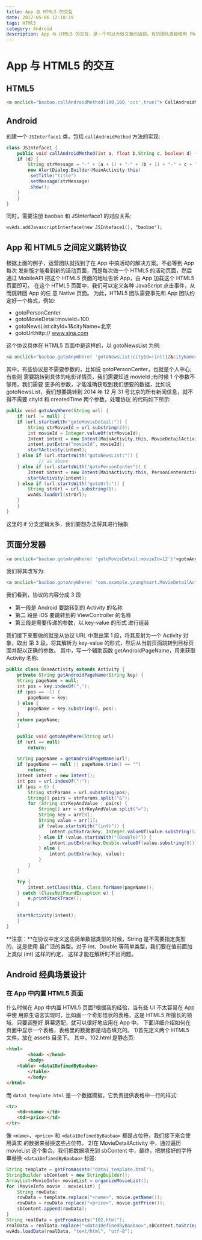```yaml
---
title: App 与 HTML5 的交互
date: 2017-05-06 12:18:19
tags: HTMl5
category: Android
description: App 与 HTML5 的交互，是一个可以大做文章的话题。有的团队直接使用 PhoneGap 来 实现交互的功能，而我则认为 PhoneGap 太重了。我们完全可以把这些交互操作在底层封装好，然后给开发人员使用。
---
```



# App 与 HTML5 的交互

## HTML5

```html
<a onclick="baobao.callAndroidMethod(100,100,'ccc',true)"> CallAndroidMethod</a>
```

## Android

创建一个 `JSInterface1` 类，包括 `callAndroidMethod` 方法的实现:

```java
class JSInteface1 {
    public void callAndroidMethod(int a, float b,String c, boolean d) {
	if (d) {
	    String strMessage = "-" + (a + 1) + "-" + (b + 1) + "-" + c + "-" + d;
	    new AlertDialog.Builder(MainActivity.this)
		.setTitle("title")
		.setMessage(strMessage)
		.show();
	} 
    }
}
```

同时，需要注册 baobao 和 JSInterface1 的对应关系:

```
wvAds.addJavascriptInterface(new JSInteface1(), "baobao");
```

## App 和 HTML5 之间定义跳转协议

根据上面的例子，运营团队就找到了在 App 中搞活动的解决方案。不必等到 App 每次 发新版才能看到新的活动页面，而是每次做一个 HTML5 的活动页面，然后通过 MobileAPI 把这个 HTML5 页面的地址告诉 App，由 App 加载这个 HTML5 页面即可。
在这个 HTML5 页面中，我们可以定义各种 JavaScript 点击事件，从而跳转回 App 的任 意 Native 页面。
为此，HTML5 团队需要事先和 App 团队约定好一个格式，例如:

- gotoPersonCenter 
- gotoMovieDetail:movieId=100
- gotoNewsList:cityId=1&cityName=北京
- gotoUrl:http:// www.sina.com

这个协议具体在 HTML5 页面中是这样的，以 gotoNewsList 为例:

```html
<a onclick="baobao.gotoAnyWhere( 'gotoNewsList:cityId=(int)12&cityName= 北京 ')">gotoAnyWhere</a>
```

其中，有些协议是不需要参数的，比如说 gotoPersonCenter，也就是个人中心;有些则 需要跳转到具体的电影详情页，我们需要知道 movieId ;有时候 1 个参数不够用，我们需要 更多的参数，才能准确获取到我们想要的数据，比如说 gotoNewsList，我们想要跳转到 2014 年 12 月 31 号北京的所有新闻信息，就不得不需要 cityId 和 createdTime 两个参数，处理协议 的代码如下所示:

```java
public void gotoAnyWhere(String url) {
    if (url != null) {
	if (url.startsWith("gotoMovieDetail:")) {
	    String strMovieId = url.substring(24);
	    int movieId = Integer.valueOf(strMovieId);
	    Intent intent = new Intent(MainActivity.this, MovieDetailActivity.class);
	    intent.putExtra("movieId", movieId);
	    startActivity(intent);
	} else if (url.startsWith("gotoNewsList:")) { 
    	    // as above
	} else if (url.startsWith("gotoPersonCenter")) {
	    Intent intent = new Intent(MainActivity.this, PersonCenterActivity.class);
	    startActivity(intent);
	} else if (url.startsWith("gotoUrl:")) {
	    String strUrl = url.substring(8);
	    wvAds.loadUrl(strUrl);
	}
    }
}
```
这里的 if 分支逻辑太多，我们要想办法将其进行抽象

## 页面分发器

```html
<a onclick="baobao.gotoAnyWhere( 'gotoMovieDetail:movieId=12')">gotoAnyWhere</a>
```

我们将其改写为:

```html
<a onclick="baobao.gotoAnyWhere( 'com.example.youngheart.MovieDetailActivity, iOS.MovieDetailViewController:movieId=(int)123')">gotoAnyWhere</a>
```

我们看到，协议的内容分成 3 段

- 第一段是 Android 要跳转到的 Activity 的名称
- 第二 段是 iOS 要跳转到的 ViewController 的名称
- 第三段是需要传递的参数，以 key-value 的形式 进行组装

我们接下来要做的就是从协议 URL 中取出第 1 段，将其反射为一个 Activity 对象，取出 第 3 段，将其解析为 key-value 的形式，然后从当前页面跳转到目标页面并配以正确的参数。 其中，写一个辅助函数 getAndroidPageName，用来获取 Activity 名称:

```java
public class BaseActivity extends Activity {
    private String getAndroidPageName(String key) {
	String pageName = null;
	int pos = key.indexOf(",");
	if (pos == -1) {
   	    pageName = key;
	} else {
	    pageName = key.substring(0, pos);
	}
	return pageName;
    }

    public void gotoAnyWhere(String url) 
	if (url == null)
	    return;		
			
	String pageName = getAndroidPageName(url);
	if (pageName == null || pageName.trim() == "")
  	    return;
	Intent intent = new Intent();
	int pos = url.indexOf(":");
	if (pos > 0) {
	    String strParams = url.substring(pos);
	    String[] pairs = strParams.split("&");
	    for (String strKeyAndValue : pairs) {
	    	String[] arr = strKeyAndValue.split("=");
	    	String key = arr[0];
	    	String value = arr[1];
	    	if (value.startsWith("(int)")) {
	    		intent.putExtra(key, Integer.valueOf(value.substring(5)));
	    	} else if (value.startsWith("(Double)")) {
	    		intent.putExtra(key,Double.valueOf(value.substring(8)));
	    	} else {
	    		intent.putExtra(key, value);
	    	}
	    }
	}

	try {
	    intent.setClass(this, Class.forName(pageName));
	} catch (ClassNotFoundException e) {
	    e.printStackTrace();
	}
	
	startActivity(intent);
    }
}
```

**注意：**在协议中定义这些简单数据类型的时候，String 是不需要指定类型的，这是使用 最广泛的类型。对于 int、Double 等简单类型，我们要在值前面加上类似 (int) 这样的约定， 这样才能在解析时不出问题。

## Android 经典场景设计 

### 在 App 中内置 HTML5 页面
什么时候在 App 中内置 HTML5 页面?根据我的经验，当有些 UI 不太容易在 App 中使 用原生语言实现时，比如画一个奇形怪状的表格，这是 HTML5 所擅长的领域，只要调整好 屏幕适配，就可以很好地应用在 App 中。
下面详细介绍如何在页面中显示一个表格，表格里的数据都是动态填充的。 1)首先定义两个 HTML5 文件，放在 assets 目录下。
其中，102.html 是静态页:

```html
<html>
        <head> </head>
        <body>
	<table> <data1DefinedByBaobao>
        </table>
        </body>
</html>
```

而 `data1_template.html` 是一个数据模板，它负责提供表格中一行的样式:

```html
<tr>
	<td><name> </td>
	<td><price></td> 
</tr>
```

像 `<name>`、`<price>` 和 `<data1DefinedByBaobao>` 都是占位符，我们接下来会使用真实 的数据来替换这些占位符。
2)在 MovieDetailActivity 中，通过遍历 movieList 这个集合，我们把数据填充到 sbContent 中，最终，把拼接好的字符串替换 `<data1DefinedByBaobao>` 标签:

```java
String template = getFromAssets("data1_template.html");
StringBuilder sbContent = new StringBuilder();
ArrayList<MovieInfo> movieList = organizeMovieList();
for (MovieInfo movie : movieList) {
	String rowData;
	rowData = template.replace("<name>", movie.getName());
	rowData = rowData.replace("<price>", movie.getPrice());
	sbContent.append(rowData);
}
String realData = getFromAssets("102.html");
realData = realData.replace("<data1DefinedByBaobao>",sbContent.toString());
wvAds.loadData(realData, "text/html", "utf-8");
```
 



